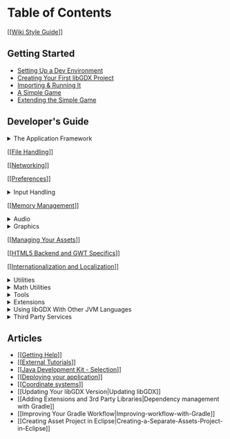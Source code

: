 # Table of Contents
[[[Wiki Style Guide](Wiki-Style-Guide)]]

## Getting Started
* [Setting Up a Dev Environment](https://libgdx.com/dev/setup/)
* [Creating Your First libGDX Project](https://libgdx.com/dev/project_generation/)
* [Importing & Running It](https://libgdx.com/dev/import_and_running/)
* [A Simple Game](https://libgdx.com/dev/simple_game/)
* [Extending the Simple Game](https://libgdx.com/dev/simple_game_extended/)

## Developer's Guide
<details><summary>The Application Framework</summary>

* [[[The Application Framework](The-Application-Framework)]]  
* [[[The Life-Cycle](The-Life-Cycle)]]  
* [[[Modules Overview](Modules-Overview)]]  
* [[[Starter Classes and Configuration](Starter-Classes-and-Configuration)]]  
* [[[Querying](Querying)]]  
* [[[Logging](Logging)]]  
* [[[Threading](Threading)]]  
* [[[Interfacing With Platform-Specific Code](Interfacing-With-Platform-Specific-Code)]]

</details>

[[[File Handling](File-Handling)]]

[[[Networking](Networking)]]

[[[Preferences](Preferences)]]

<details><summary>Input Handling</summary>

* [[[Input Handling](Input-Handling)]]
* [[[Configuration and Querying](Configuration-and-Querying)]]
* [[[Mouse, Touch and Keyboard](Mouse,-Touch-and-Keyboard)]]
  * [[[Polling](Polling)]]  
  * [[[Event Handling](Event-Handling)]]
* [[[Controllers](Controllers)]]
* [[[Gesture Detection](Gesture-Detection)]]
* [[[Simple Text Input](Simple-Text-Input)]]
* [[[Accelerometer](Accelerometer)]]
* [[[Compass](Compass)]]
* [[[Gyroscope](Gyroscope)]]
* [[[Vibrator](Vibrator)]]
* [[[Cursor Visibility and Catching](Cursor-Visibility-and-Catching)]]
* [[[Back and Menu Key Catching](Back-and-Menu-Key-Catching)]]
* [[[On-Screen Keyboard](On-Screen-Keyboard)]]
* [[[Adding new Keycodes](Adding-new-Keycodes)]]

</details>

[[[Memory Management](Memory-Management)]]

<details><summary>Audio</summary>

* [[[Audio](Audio)]]
* [[[Sound Effects](Sound-Effects)]]
* [[[Streaming Music](Streaming-Music)]]
* [[[Playing PCM Audio](Playing-PCM-Audio)]]
* [[[Recording PCM Audio](Recording-PCM-Audio)]]

</details>

<details><summary>Graphics</summary>

* [[[Graphics](Graphics)]]
* [[[Querying and configuring graphics (monitors, display modes, vsync, display cutouts)](Querying-and-configuring-graphics-(monitors,-display-modes,-vsync,-display-cutouts))]]
* [[[Continuous and Non-Continuous Rendering](Continuous-and-Non-Continuous-Rendering)]]
* [[[Clearing the Screen](Clearing-the-Screen)]]
* [[[Taking a Screenshot](Taking-a-Screenshot)]]
* [[[Profiling](Profiling)]]
* [[[Viewports](Viewports)]]
* [[[OpenGL (ES) Support](OpenGL-(ES)-Support)]]  
  * Configuration and Querying OpenGL ??  
  * Direct Access ??  
  * Utility Classes  
     -[[[Rendering Shapes](Rendering-Shapes)]]  
     -[[[Textures and TextureRegions](Textures-and-TextureRegions)]]  
     -[[[Meshes](Meshes)]]  
     -[[[Shaders](Shaders)]]  
     -[[[Frame Buffer Objects](Frame-Buffer-Objects)]]

&nbsp;&nbsp;&nbsp; **2D Graphics**  
* [[[SpriteBatch, TextureRegions, and Sprites](SpriteBatch,-TextureRegions,-and-Sprites)]]  
* [[[2D Animation](2D-Animation)]]  
* [[[Clipping, With the Use of ScissorStack](Clipping,-With-the-Use-of-ScissorStack)]]  
* [[[Masking](Masking)]]  
* [[[Orthographic Camera](Orthographic-Camera)]]  
* Mapping Touch Coordinates ??  
* [[[NinePatches](NinePatches)]]  
* [[[Bitmap Fonts](Bitmap-Fonts)]]  
  * [[[Distance Field Fonts](Distance-Field-Fonts)]]  
  * [[[Color Markup Language](Color-Markup-Language)]]  
* [[[Using TextureAtlases](Using-TextureAtlases)]]  
* [[[Pixmaps](Pixmaps)]]  
* [[[Packing Atlases Offline](Packing-Atlases-Offline)]]  
* [[[Packing Atlases at Runtime](Packing-Atlases-at-Runtime)]]  
* [[[Texture Compression](Texture-Compression)]]  
* [[[2D ParticleEffects](2D-ParticleEffects)]]  
* [[[Tile Maps](Tile-Maps)]]  
* [[[scene2d](scene2d)]]  
* [[[scene2d.ui](scene2d.ui)]]  
  * [[[Table](Table)]]  
  * [[[Skin](Skin)]]  
* [[[ImGui](ImGui)]]

&nbsp;&nbsp;&nbsp; **[[[3D Graphics](3D-Graphics)]]**

* [[[Quick Start](Quick-Start)]]  
* [[[Models](Models)]]  
* [[[Material and Environment](Material-and-Environment)]]  
* [[[ModelBatch](ModelBatch)]]  
* [[[ModelCache](ModelCache)]]  
* [[[ModelBuilder, MeshBuilder and MeshPartBuilder](ModelBuilder,-MeshBuilder-and-MeshPartBuilder)]]  
* [[[3D Animations and Skinning](3D-Animations-and-Skinning)]]  
* [[[Importing Blender Models in libGDX](Importing-Blender-Models-in-libGDX)]]  
* [[[3D Particle Effects](3D-Particle-Effects)]]  
* [[[Virtual Reality (VR)](Virtual-Reality-(VR))]]
* [[[3D Picking](3D-Picking)]]
* Perspective Camera ??  

</details>

[[[Managing Your Assets](Managing-Your-Assets)]]

[[[HTML5 Backend and GWT Specifics](HTML5-Backend-and-GWT-Specifics)]]

[[[Internationalization and Localization](Internationalization-and-Localization)]]

<details><summary>Utilities</summary>

* [[[Reading and Writing JSON](Reading-and-Writing-JSON)]]
* [[[Reading and Writing XML](Reading-and-Writing-XML)]]
* [[[Collections](Collections)]]
* [[[Reflection](Reflection)]]
* [[[jnigen](jnigen)]]

</details>

<details><summary>Math Utilities</summary>

* [[[Math Utilities](Math-Utilities)]]
* [[[Interpolation](Interpolation)]]
* [[[Vectors, Matrices, Quaternions](Vectors,-Matrices,-Quaternions)]]
* [[[Circles, Planes, Rays, etc.](Circles,-Planes,-Rays,-etc.)]]
* [[[Path Interface and Splines](Path-Interface-and-Splines)]]
* Bounding Volumes ??
* Intersection and Overlap Testing ??

</details>

<details><summary>Tools</summary>

* [[[Texture Packer](Texture-Packer)]]
* [[[Hiero](Hiero)]]
* [[[2D Particle Editor](2D-Particle-Editor)]]
* [[[Skin Composer](Skin-Composer)]]
* [[[Overlap2D](Overlap2D)]]

</details>

<details><summary>Extensions</summary>

* [[[Artificial Intelligence](Artificial-Intelligence)]]
* [[[gdx-freetype](gdx-freetype)]]
* [[[gdx-pay](gdx-pay)]]: cross-platform In-App-Purchasing API
* [[[Physics](Physics)]]  
  * [[[Box2D](Box2D)]]  
  * [[[Bullet Physics](Bullet-Physics)]]  
     -[[Setup|Bullet Wrapper Setup]]  
     -[[Using the Wrapper|Bullet Wrapper Using the wrapper]]  
     -[[Using Models|Bullet Wrapper Using models]]  
     -[[Contact Callbacks|Bullet Wrapper Contact callbacks]]  
     -[[Custom Classes|Bullet Wrapper Custom classes]]  
     -[[Debugging|Bullet Wrapper Debugging]]
* [[Publishing Your Own Extensions|Third Party Extension Support]]
</details>

<details><summary>Using libGDX With Other JVM Languages</summary>

* [[[Using libGDX With Other JVM Languages](Using-libGDX-With-Other-JVM-Languages)]]
* [[[Using libGDX With Clojure](Using-libGDX-With-Clojure)]]
* [[[Using libGDX With Kotlin](Using-libGDX-With-Kotlin)]]
* [[[Using libGDX With Python](Using-libGDX-With-Python)]]
* [[[Using libGDX With Scala](Using-libGDX-With-Scala)]]

</details>

<details><summary>Third Party Services</summary>

* [[[AdMob in libGDX](AdMob-in-libGDX)]]
* [[[Airpush in libGDX](Airpush-in-libGDX)]]
* [[[Firebase in libGDX](Firebase-in-libGDX)]]
* [[[Smaato in libGDX](Smaato-in-libGDX)]]
* [[[Google Play Games Services in libGDX](Google-Play-Games-Services-in-libGDX)]]
* [[[Pollfish in libGDX](Pollfish-in-libGDX)]]
* [[[ProGuard/DexGuard and libGDX](ProGuard/DexGuard-and-libGDX)]]

</details>

## Articles
* [[[Getting Help](Getting-Help)]]
* [[[External Tutorials](External-Tutorials)]]
* [[[Java Development Kit - Selection](Java-Development-Kit---Selection)]]
* [[[Deploying your application](Deploying-your-application)]]
* [[[Coordinate systems](Coordinate-systems)]]
* [[Updating Your libGDX Version|Updating libGDX]]
* [[Adding Extensions and 3rd Party Libraries|Dependency management with Gradle]]
* [[Improving Your Gradle Workflow|Improving-workflow-with-Gradle]]
* [[Creating Asset Project in Eclipse|Creating-a-Separate-Assets-Project-in-Eclipse]]
